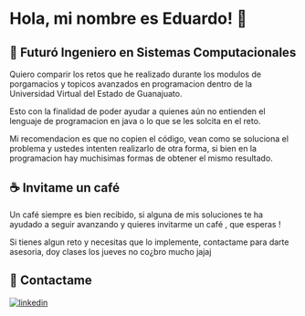 # Hola, mi nombre es Eduardo! 👋
## 🚀 Futuró Ingeniero en Sistemas Computacionales
Quiero comparir los retos que he realizado durante los modulos de porgamacios y topicos avanzados en programacion dentro de la Universidad Virtual del Estado de Guanajuato.

Esto con la finalidad de poder ayudar a quienes aún no entienden el lenguaje de programacion en java o lo que se les solcita en el reto.

Mi recomendacion es que no copien el código, vean como se soluciona el problema y ustedes intenten realizarlo de otra forma, si bien en la programacion hay muchisimas formas de obtener el mismo resultado.

## ☕ Invitame un café

Un café siempre es bien recibido, si alguna de mis soluciones te ha ayudado a seguir avanzando y quieres invitarme un café , que esperas !

Si tienes algun reto y necesitas que lo implemente, contactame para darte asesoria, doy clases los jueves no co¿bro mucho jajaj


## 🔗 Contactame

[![linkedin](https://img.shields.io/badge/linkedin-0A66C2?style=for-the-badge&logo=linkedin&logoColor=white)](https://www.linkedin.com/in/edwardhdezg/)